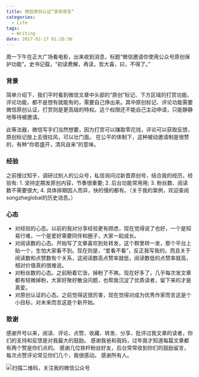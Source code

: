 ```yaml
---
title: 微信原创认证“获奖感言”
categories:
  - Life
tags:
  - Writing
date: 2017-02-17 01:26:56
---
```

周一下午在正大广场看电影，出来收到消息，标题“微信邀请你使用公众号原创保护功能”。史书记载，“初读费解，再读，哲大喜，曰，不得了。”

### 背景
简单介绍下，我们平时看到微信文章中头部的“原创”标记、下方区域的打赏功能、评论功能，都不是想有就能有的，需要自己挣出来。其中原创标记、评论功能需要微信原创认证，打赏则是更高级的特权。这个权限还不能自己主动申请，只能静静地等待被邀请。

此等法器，微信写手们当然想要，因为打赏可以赚取零花钱，评论可以获取反馈，原创标记放上去很拉风，可以壮门面。
在公平的体制下，这种被动邀请制是很赞的，有种“你若盛开，清风自来”的意味。

### 经验
之前搜过知乎，调研过别人的公众号，私信询问过新晋原创号，结合我的经历，经验有: 1. 坚持定期发原创内容，节奏很重要; 2. 后台功能常用用; 3. 粉丝数、阅读数不需要很大; 4. 具体排期因人而异，快的慢的都有。（关于我的案例，欢迎查阅songzheglobal的历史消息。）

### 心态
- 对经验的心态。以前的我对分享经验更有顾虑，现在觉得说了也好，一个是知易行难，一个是爱好需要同伴和圈子，大家一起成长。
- 对阅读数的心态。开始写了文章喜欢到处转发，这个群里转一发，那个平台上贴一个，生怕大家看不到。现在则是，“爱看不看”，反正我写我的。而且关于阅读数和点赞数有个关系，这阅读数高点赞率就低，阅读数低的点赞率就高，相对价值真的很难说。
- 对粉丝数的心态。之前盼着它涨，掉粉了不爽。现在好多了，几乎每次发文章都有轻微掉粉，大家好聚好散没问题，也帮我沉淀了优质读者，留下来的才是真爱。
- 对原创认证的心态。之前觉得这很厉害，现在觉得对成为优秀作家而言这是个小目标，对未来而言这是个新开始。

### 致谢
感谢开号以来，阅读、评论、点赞、收藏、转发、分享、批评过我文章的读者，你们的支持和反馈是对我最大的鼓励。
感谢我爸和我妈，过年我才知道每篇文章都有两个赞是你们点的。
感谢几位铁杆粉丝好友，后台常常收到你们的鼓励留言，每次点赞评论常见你们几个，我很感动。
感谢所有人。

![扫描二维码，关注我的微信公众号](/images/qrcode_songzheglobal_2017.jpg)
